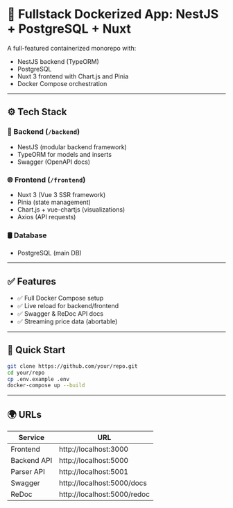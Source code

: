 # 🧱 Fullstack Dockerized App: NestJS + PostgreSQL + Nuxt

A full-featured containerized monorepo with:

- NestJS backend (TypeORM)
- PostgreSQL
- Nuxt 3 frontend with Chart.js and Pinia
- Docker Compose orchestration

---

## ⚙️ Tech Stack

### 🔧 Backend (`/backend`)

- NestJS (modular backend framework)
- TypeORM for models and inserts
- Swagger (OpenAPI docs)

### 🌐 Frontend (`/frontend`)

- Nuxt 3 (Vue 3 SSR framework)
- Pinia (state management)
- Chart.js + vue-chartjs (visualizations)
- Axios (API requests)

### 🛢️ Database

- PostgreSQL (main DB)

---

## ✅ Features

- ✅ Full Docker Compose setup
- ✅ Live reload for backend/frontend
- ✅ Swagger & ReDoc API docs
- ✅ Streaming price data (abortable)

---

## 🚀 Quick Start

```bash
git clone https://github.com/your/repo.git
cd your/repo
cp .env.example .env
docker-compose up --build
```

---

## 🌍 URLs

| Service     | URL                         |
| ----------- | --------------------------- |
| Frontend    | http://localhost:3000       |
| Backend API | http://localhost:5000       |
| Parser API  | http://localhost:5001       |
| Swagger     | http://localhost:5000/docs  |
| ReDoc       | http://localhost:5000/redoc |
